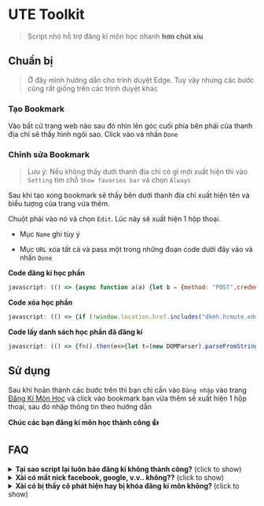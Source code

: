# UTE Toolkit
> Script nhỏ hỗ trợ đăng kí môn học nhanh **hơn chút xíu**

## Chuẩn bị
> Ở đây mình hướng dẫn cho trình duyệt Edge. Tuy vậy nhưng các bước cũng rất giống trên các trình duyệt khác

### Tạo Bookmark

Vào bất cứ trang web nào sau đó nhìn lên góc cuối phía bên phải của thanh địa chỉ sẽ thấy hình ngôi sao. Click vào và nhấn `Done`
   
### Chỉnh sửa Bookmark

> Lưu ý: Nếu không thấy dưới thanh địa chỉ có gì mới xuất hiện thì vào `Setting` tìm chỗ `Show favories bar` và chọn `Always`

Sau khi tạo xong bookmark sẽ thấy bên dưới thanh địa chỉ xuất hiện tên và biểu tượng của trang vừa thêm. 
   
Chuột phải vào nó và chọn `Edit`. Lúc này sẽ xuất hiện 1 hộp thoại.

   * Mục `Name` ghi tùy ý

   * Mục `URL` xóa tất cả và pass một trong những đoạn code dưới đây vào và nhấn `Done`

**Code đăng kí học phần**
```javascript
javascript: (() => {async function a(a) {let b = {method: "POST",credentials: "same-origin",headers: {"Content-Type": "application/x-www-form-urlencoded"},redirect: "error",body: new URLSearchParams({CurriculumID: a.curriculumID,StudyUnitID: a.studyUnitID,hdID: a.hdID,[a.name]: "on"})},c = await fetch("/DangKiNgoaiKeHoach/DanhSachLopHocPhanPost?Length=18", b);return c.text()}async function b(a) {let b = "/DangKiNgoaiKeHoach/DanhSachLopHocPhan/" + a + "?CurriculumID=" + a.slice(3) + "&t=" + Math.random(),c = await fetch(b, {method: "GET",credentials: "same-origin",redirect: "error"});return c.text()}async function c(a, c) {return await new Promise((e, f) => {if (!localStorage.getItem(c)) {b(a).then(a => {e(d(a, c))}).catch(() => {f()})} else {let courseInfo = JSON.parse(localStorage.getItem(c));e(Object.assign({}, courseInfo));}})}function d(a, b) {let c, d, e = new DOMParser().parseFromString(a, "text/html"),f = e.querySelector("#StudyUnitID").value,g = e.querySelector("#CurriculumID").value,h = !1,i = [],j = e.querySelectorAll(".trhover");for (row of j) {if (h) break;if (!row.querySelector(".classCheckChon").disabled) {let a = row.querySelectorAll("td");if (a[2].innerText == b) {c = row.querySelector(".classCheckChon").id + "|", d = row.querySelector(".classCheckChon").name, h = !0;break}i.push(a[2].innerText)}}let courseInfo = {found: h,studyUnitID: f,curriculumID: g,hdID: c,name: d,availableCourseCodes: i};localStorage.setItem(b, JSON.stringify(courseInfo));return courseInfo;}function e() {let a = new Date,b = a.getUTCFullYear() % 100,c = a.getUTCMonth();return 10 < c || 3 > c ? --b + "2" : b + "1"}if (!location.href.includes("dkmh.hcmute.edu.vn")) return void alert("Bạn hãy đăng nhập vào trang dkmh.hcmute.edu.vn trước khi chạy script này");if (null == document.querySelector("#id_menu2")) return void alert("Hãy đăng nhập trước khi chạy script");let f = prompt("Nhập mã lớp học phần (MaMonHoc_MaLop). Nếu nhập nhiều môn thì phân cách nhau bằng khoảng trắng. Ví dụ: ADNT330580_01CLC ADPL331379_03CLC");if (null != f && "" != f) {f = f.replace(/\s+/g, " ").trim().split(" ");for (const b of f) {let d = e() + b.split("_")[0];c(d, b).then(c => {c.found ? a(c).then(a => {let c = new DOMParser().parseFromString(a, "text/html");alert(c.querySelector("p").innerText + "Mã lớp học phần:  " + b)}).catch(() => {alert("Đăng kí không thành công, vui lòng đăng nhập lại.\nMã lớp học phần: " + b)}) : prompt("Không tìm thấy học phần phù hợp cho mã môn học. Có thể do mã lớp học phần không tồn tại hoặc lớp đã đầy." + b + "\nDanh sách học phần có sẵn: ", c.availableCourseCodes)}).catch(() => {alert("Đăng kí không thành công, vui lòng đăng nhập lại.\nMã lớp học phần: " + b)})}}})();
```

**Code xóa học phần**
```javascript
javascript: (() => {if (!window.location.href.includes("dkmh.hcmute.edu.vn")) return void alert("Bạn hãy đăng nhập vào trang dkmh.hcmute.edu.vn trước khi chạy script này");if (null == document.querySelector("#id_menu2")) return void alert("Hãy đăng nhập trước khi chạy script");let n = prompt("Nhập kì học.\nVí dụ: năm học 2021-2022, kì 2 thì nhập 212");if (null == n || "" == n) return;let h = prompt("Nhập mã môn học. Nếu nhập nhiều môn thì phân cách nhau bằng khoảng trắng. Ví dụ: ADNT330580 ADPL331379");if (null == h || "" == h) return;h = h.replace(/\s+/g, " ").trim().split(" ");for (let e = 0; e < h.length; e++) XoaHocPhan(h[e])})();
```

**Code lấy danh sách học phần đã đăng kí**
```javascript
javascript: (() => {fn().then(e=>{let t=(new DOMParser).parseFromString(e,"text/html"),n=t.querySelectorAll("table");n[0].style.setProperty("background-color","white"),n[1].style.setProperty("background-color","white"),document.body.insertAdjacentElement("afterbegin",n[1]),document.body.insertAdjacentElement("afterbegin",n[0]),scroll({top:0,behavior:"smooth"})}).catch(e=>{alert("Không lấy được danh sách môn học đã đăng kí , vui lòng đăng nhập lại.")}),alert("Nhấn OK sau đó đợi một lúc sẽ có kết quả");async function fn(){let e=await fetch("/dangkithanhcong",{method:"GET",credentials:"same-origin",redirect:"error"});return e.text()}})();
```

## Sử dụng

Sau khi hoàn thành các bước trên thì bạn chỉ cần vào `Đăng nhập` vào trang [Đăng Kí Môn Học](https://dkmh.hcmute.edu.vn/) và click vào bookmark bạn vừa thêm sẽ xuất hiện 1 hộp thoại, sau đó nhập thông tin theo hướng dẫn

**Chúc các bạn đăng kí môn học thành công 👍**

## FAQ
<details>
   <summary><b>Tại sao script lại luôn báo đăng kí không thành công?</b> (click to show)</summary>
   
Đây không phải công cụ thần thánh gì, nó chỉ giúp bạn bỏ qua một số bước để giúp cho việc đăng kí trở nên nhanh hơn, phần lớn đều phải phụ thuộc vào trang web trường và tốc độ mạng của bạn.
   
</details>

<details>
   <summary><b>Xài có mất nick facebook, google, v.v.. không??</b> (click to show)</summary>
   
Đương nhiên là không. Do script được viết bằng javascript, mà javascript thì trang nào cũng có. Nếu mà dễ mất nick vậy thì các bạn vào xem phim sẽ gầy chắc có khi mất cả trăm nick rồi.
   
</details>

<details>
   <summary><b>Xài có bị thầy cô phát hiện hay bị khóa đăng kí môn không? </b> (click to show)</summary>
   
Cái này mình không chắc nhưng có thể bị, nếu các bạn spam đăng kí quá nhiều trong một lần đăng nhập thì có thể bị block. Mà chỉ có thể nếu nhà trường có triển khai chức năng phát hiện :))
   
</details>

